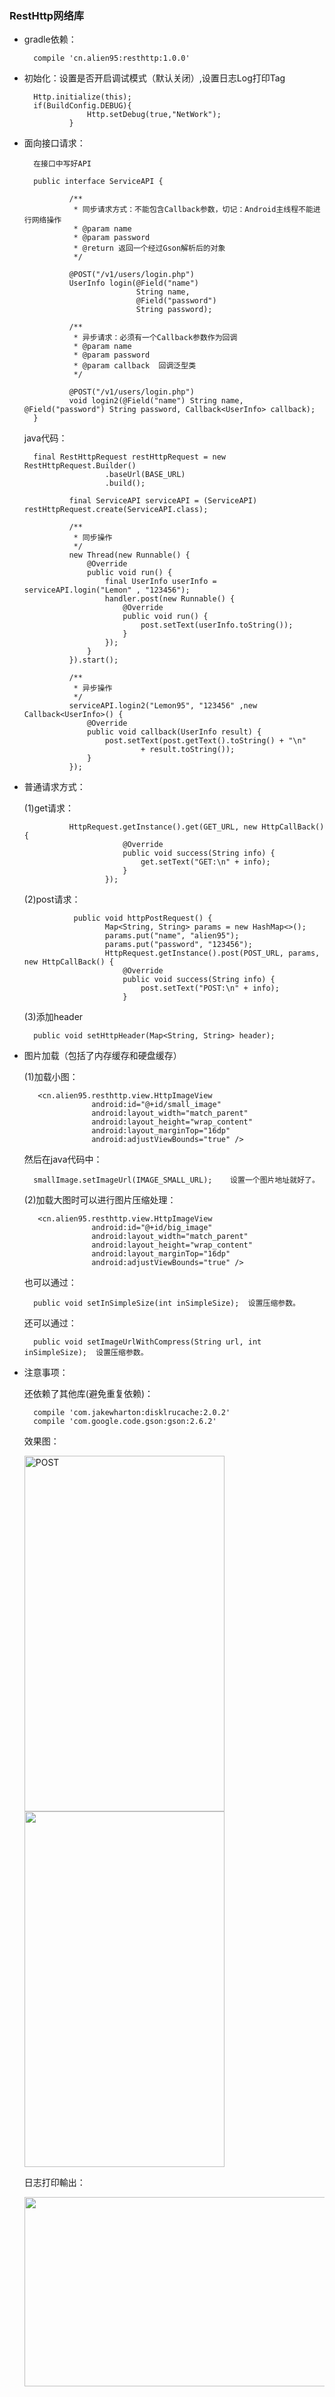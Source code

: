 ### RestHttp网络库

- gradle依赖：

        compile 'cn.alien95:resthttp:1.0.0'

- 初始化：设置是否开启调试模式（默认关闭）,设置日志Log打印Tag
    
        Http.initialize(this);
        if(BuildConfig.DEBUG){
                    Http.setDebug(true,"NetWork");
                }

- 面向接口请求：

        在接口中写好API

        public interface ServiceAPI {
        
                /** 
                 * 同步请求方式：不能包含Callback参数，切记：Android主线程不能进行网络操作
                 * @param name
                 * @param password
                 * @return 返回一个经过Gson解析后的对象
                 */
                
                @POST("/v1/users/login.php")
                UserInfo login(@Field("name")
                               String name,
                               @Field("password")
                               String password);
            
                /**
                 * 异步请求：必须有一个Callback参数作为回调
                 * @param name
                 * @param password 
                 * @param callback  回调泛型类
                 */
                
                @POST("/v1/users/login.php")
                void login2(@Field("name") String name, @Field("password") String password, Callback<UserInfo> callback);
        }

        
  java代码：

        final RestHttpRequest restHttpRequest = new RestHttpRequest.Builder()
                        .baseUrl(BASE_URL)
                        .build();
        
                final ServiceAPI serviceAPI = (ServiceAPI) restHttpRequest.create(ServiceAPI.class);
        
                /**
                 * 同步操作
                 */
                new Thread(new Runnable() {
                    @Override
                    public void run() {
                        final UserInfo userInfo = serviceAPI.login("Lemon" , "123456");
                        handler.post(new Runnable() {
                            @Override
                            public void run() {
                                post.setText(userInfo.toString());
                            }
                        });
                    }
                }).start();
        
                /**
                 * 异步操作
                 */
                serviceAPI.login2("Lemon95", "123456" ,new Callback<UserInfo>() {
                    @Override
                    public void callback(UserInfo result) {
                        post.setText(post.getText().toString() + "\n"
                                + result.toString());
                    }
                });
        
        
- 普通请求方式：
        
    (1)get请求：
        
                HttpRequest.getInstance().get(GET_URL, new HttpCallBack() {
                            @Override
                            public void success(String info) {
                                get.setText("GET:\n" + info);
                            }
                        });
        
    (2)post请求：
        
                 public void httpPostRequest() {
                        Map<String, String> params = new HashMap<>();
                        params.put("name", "alien95");
                        params.put("password", "123456");
                        HttpRequest.getInstance().post(POST_URL, params, new HttpCallBack() {
                            @Override
                            public void success(String info) {
                                post.setText("POST:\n" + info);
                            }
                            
    (3)添加header

        public void setHttpHeader(Map<String, String> header);

- 图片加载（包括了内存缓存和硬盘缓存）

    (1)加载小图：

         <cn.alien95.resthttp.view.HttpImageView
                     android:id="@+id/small_image"
                     android:layout_width="match_parent"
                     android:layout_height="wrap_content"
                     android:layout_marginTop="16dp"
                     android:adjustViewBounds="true" />
                    
    然后在java代码中：

        smallImage.setImageUrl(IMAGE_SMALL_URL);    设置一个图片地址就好了。                                       

    (2)加载大图时可以进行图片压缩处理：

         <cn.alien95.resthttp.view.HttpImageView
                     android:id="@+id/big_image"
                     android:layout_width="match_parent"
                     android:layout_height="wrap_content"
                     android:layout_marginTop="16dp"
                     android:adjustViewBounds="true" />
                    
    也可以通过：

        public void setInSimpleSize(int inSimpleSize);  设置压缩参数。
        
    还可以通过：

        public void setImageUrlWithCompress(String url, int inSimpleSize);  设置压缩参数。

- 注意事项：
        
    还依赖了其他库(避免重复依赖)：

        compile 'com.jakewharton:disklrucache:2.0.2'
        compile 'com.google.code.gson:gson:2.6.2'      
        
    效果图：

    <img src="post.png" width="320" height="569" alt="POST"/>
    <img src="image.png" width="320" height="569"/>

    日志打印輸出：

    <img src="log.png" width="1001" height="303"/>